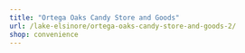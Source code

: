 ```yaml
---
title: "Ortega Oaks Candy Store and Goods"
url: /lake-elsinore/ortega-oaks-candy-store-and-goods-2/
shop: convenience
---
```

